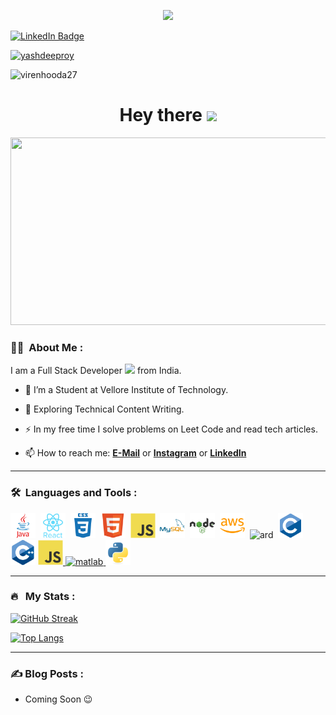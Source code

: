   

<p  align="center"><img  src="https://media.giphy.com/media/M9gbBd9nbDrOTu1Mqx/giphy.gif"  width="100"/></p>

<p  align="center">

<a  href="https://www.linkedin.com/in/virenhooda"><img  src="https://img.shields.io/badge/LinkedIn-blue?style=for-the-badge&logo=linkedin&logoColor=white"  alt="LinkedIn Badge"></a>

<p  align="left">  <a  href="https://github.com/ryo-ma/github-profile-trophy"><img  src="https://github-profile-trophy.vercel.app/?username=virenhooda27"  alt="yashdeeproy" /></a>  </p>


<a align="left">  <img  src="https://komarev.com/ghpvc/?username=virenhooda27&label=Profile%20views&color=0e75b6&style=flat"  alt="virenhooda27" />  </p>

  

<h1  align="center">Hey there <img  src="https://media.giphy.com/media/hvRJCLFzcasrR4ia7z/giphy.gif"  width="40"></h1>

  

<p  align="center"><img  src="https://media.giphy.com/media/dWesBcTLavkZuG35MI/giphy.gif"  width="600"  height="300" /></p>

  

###  :woman_technologist: &nbsp;About Me :

  

I am a Full Stack Developer <img  src="https://media.giphy.com/media/WUlplcMpOCEmTGBtBW/giphy.gif"  width="30"> from India.

  

- 🔭 I’m a Student at Vellore Institute of Technology.

- 🌱 Exploring Technical Content Writing.

- ⚡ In my free time I solve problems on Leet Code and read tech articles.

- 📫 How to reach me: **[E-Mail](mailto:virenhooda@hotmail.com)** or [**Instagram**](https://www.instagram.com/thevirenhooda/) or [**LinkedIn**](https://www.linkedin.com/in/virenhooda/)

  

---

  

###  🛠 &nbsp;Languages and Tools :

<img src="https://github.com/devicons/devicon/blob/master/icons/java/java-original-wordmark.svg" title="Java" alt="Java" width="40" height="40"/>&nbsp;
  <img src="https://github.com/devicons/devicon/blob/master/icons/react/react-original-wordmark.svg" title="React" alt="React" width="40" height="40"/>&nbsp;
  <img src="https://github.com/devicons/devicon/blob/master/icons/css3/css3-plain-wordmark.svg"  title="CSS3" alt="CSS" width="40" height="40"/>&nbsp;
  <img src="https://github.com/devicons/devicon/blob/master/icons/html5/html5-original.svg" title="HTML5" alt="HTML" width="40" height="40"/>&nbsp;
  <img src="https://github.com/devicons/devicon/blob/master/icons/javascript/javascript-original.svg" title="JavaScript" alt="JavaScript" width="40" height="40"/>&nbsp;
  <img src="https://github.com/devicons/devicon/blob/master/icons/mysql/mysql-original-wordmark.svg" title="MySQL"  alt="MySQL" width="40" height="40"/>&nbsp;
  <img src="https://github.com/devicons/devicon/blob/master/icons/nodejs/nodejs-original-wordmark.svg" title="NodeJS" alt="NodeJS" width="40" height="40"/>&nbsp;
  <img src="https://github.com/devicons/devicon/blob/master/icons/amazonwebservices/amazonwebservices-plain-wordmark.svg" title="AWS" alt="AWS" width="40" height="40"/>&nbsp;
<img  src="https://cdn.worldvectorlogo.com/logos/arduino-1.svg"  title="ard" alt="ard" width="40" height="40"/>&nbsp;
<img  src="https://raw.githubusercontent.com/devicons/devicon/master/icons/c/c-original.svg"  title="c" alt="c" width="40" height="40"/>&nbsp;
<img  src="https://raw.githubusercontent.com/devicons/devicon/master/icons/cplusplus/cplusplus-original.svg"  alt="cplusplus"  width="40"  height="40"/>  </a>  <a  href="https://developer.mozilla.org/en-US/docs/Web/JavaScript"  target="_blank"  rel="noreferrer">  <img  src="https://raw.githubusercontent.com/devicons/devicon/master/icons/javascript/javascript-original.svg"  alt="javascript"  width="40"  height="40"/>  </a>  <a  href="https://www.mathworks.com/"  target="_blank"  rel="noreferrer">  <img  src="https://upload.wikimedia.org/wikipedia/commons/2/21/Matlab_Logo.png"  alt="matlab"  width="40"  height="40"/>  </a>  <a  href="https://www.python.org"  target="_blank"  rel="noreferrer">  <img  src="https://raw.githubusercontent.com/devicons/devicon/master/icons/python/python-original.svg"  alt="python"  width="40"  height="40"/>  </a>  </p>






</p>

  

---

  

###  🔥 &nbsp; My Stats :

[![GitHub Streak](http://github-readme-streak-stats.herokuapp.com?user=virenhooda27&theme=dark&background=000000)](https://git.io/streak-stats)

 

[![Top Langs](https://github-readme-stats.vercel.app/api/top-langs/?username=virenhooda27&layout=compact&theme=vision-friendly-dark)](https://github.com/anuraghazra/github-readme-stats)



---

  

###  ✍️ Blog Posts :

-  Coming Soon 😉

<!-- BLOG-POST-LIST:END -->
